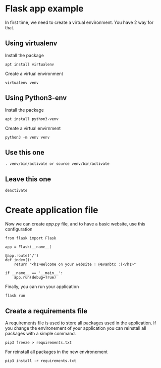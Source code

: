 # Flask app example

In first time, we need to create a virtual environment. You have 2 way for that.

## Using virtualenv

Install the package
```
apt install virtualenv
```

Create a virtual environment
```
virtualenv venv
```

## Using Python3-env

Install the package
```
apt install python3-venv
```

Create a virtual envirnment
```
python3 -m venv venv
```

## Use this one
```
. venv/bin/activate or source venv/bin/activate
```

## Leave this one
```
deactivate
```

# Create application file
Now we can create *app.py* file, and to have a basic website, use this configuration
```
from flask import Flask

app = Flask(__name__)

@app.route('/')
def index():
    return "<h1>Welcome on your website ! @evanbtc :)</h1>"

if __name__ == '__main__':
	app.run(debug=True)
```

Finally, you can run your application
```
flask run
```

## Create a requirements file
A requirements file is used to store all packages used in the application. If you change the environement of your application you can reinstall all packages with a simple command.
```
pip3 freeze > requirements.txt
```

For reinstall all packages in the new environement
```
pip3 install -r requirements.txt
```

